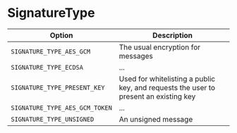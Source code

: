 # SignatureType

Option|Description
-|-
`SIGNATURE_TYPE_AES_GCM`|The usual encryption for messages
`SIGNATURE_TYPE_ECDSA`|...
`SIGNATURE_TYPE_PRESENT_KEY`|Used for whitelisting a public key, and requests the user to present an existing key
`SIGNATURE_TYPE_AES_GCM_TOKEN`|...
`SIGNATURE_TYPE_UNSIGNED`|An unsigned message
